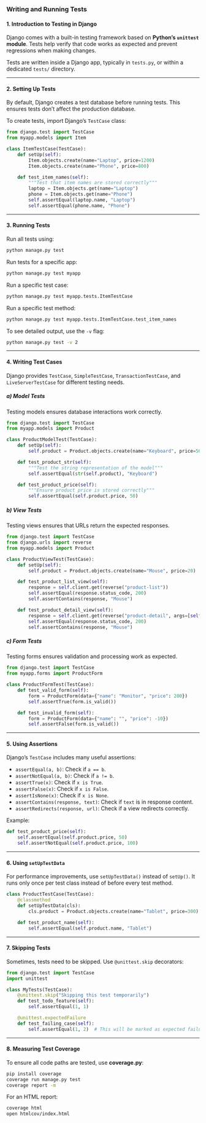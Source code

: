 ### Writing and Running Tests  

#### 1. Introduction to Testing in Django  

Django comes with a built-in testing framework based on **Python’s `unittest` module**. Tests help verify that code works as expected and prevent regressions when making changes.  

Tests are written inside a Django app, typically in `tests.py`, or within a dedicated `tests/` directory.  

---

#### 2. Setting Up Tests  

By default, Django creates a test database before running tests. This ensures tests don’t affect the production database.  

To create tests, import Django’s `TestCase` class:  

```python
from django.test import TestCase
from myapp.models import Item

class ItemTestCase(TestCase):
    def setUp(self):
        Item.objects.create(name="Laptop", price=1200)
        Item.objects.create(name="Phone", price=800)

    def test_item_names(self):
        """Test that item names are stored correctly"""
        laptop = Item.objects.get(name="Laptop")
        phone = Item.objects.get(name="Phone")
        self.assertEqual(laptop.name, "Laptop")
        self.assertEqual(phone.name, "Phone")
```

---

#### 3. Running Tests  

Run all tests using:  

```bash
python manage.py test
```

Run tests for a specific app:  

```bash
python manage.py test myapp
```

Run a specific test case:  

```bash
python manage.py test myapp.tests.ItemTestCase
```

Run a specific test method:  

```bash
python manage.py test myapp.tests.ItemTestCase.test_item_names
```

To see detailed output, use the `-v` flag:  

```bash
python manage.py test -v 2
```

---

#### 4. Writing Test Cases  

Django provides `TestCase`, `SimpleTestCase`, `TransactionTestCase`, and `LiveServerTestCase` for different testing needs.  

##### a) Model Tests  

Testing models ensures database interactions work correctly.  

```python
from django.test import TestCase
from myapp.models import Product

class ProductModelTest(TestCase):
    def setUp(self):
        self.product = Product.objects.create(name="Keyboard", price=50)

    def test_product_str(self):
        """Test the string representation of the model"""
        self.assertEqual(str(self.product), "Keyboard")

    def test_product_price(self):
        """Ensure product price is stored correctly"""
        self.assertEqual(self.product.price, 50)
```

##### b) View Tests  

Testing views ensures that URLs return the expected responses.  

```python
from django.test import TestCase
from django.urls import reverse
from myapp.models import Product

class ProductViewTest(TestCase):
    def setUp(self):
        self.product = Product.objects.create(name="Mouse", price=20)

    def test_product_list_view(self):
        response = self.client.get(reverse("product-list"))
        self.assertEqual(response.status_code, 200)
        self.assertContains(response, "Mouse")

    def test_product_detail_view(self):
        response = self.client.get(reverse("product-detail", args=[self.product.id]))
        self.assertEqual(response.status_code, 200)
        self.assertContains(response, "Mouse")
```

##### c) Form Tests  

Testing forms ensures validation and processing work as expected.  

```python
from django.test import TestCase
from myapp.forms import ProductForm

class ProductFormTest(TestCase):
    def test_valid_form(self):
        form = ProductForm(data={"name": "Monitor", "price": 200})
        self.assertTrue(form.is_valid())

    def test_invalid_form(self):
        form = ProductForm(data={"name": "", "price": -10})
        self.assertFalse(form.is_valid())
```

---

#### 5. Using Assertions  

Django’s `TestCase` includes many useful assertions:  

- `assertEqual(a, b)`: Check if `a == b`.  
- `assertNotEqual(a, b)`: Check if `a != b`.  
- `assertTrue(x)`: Check if `x is True`.  
- `assertFalse(x)`: Check if `x is False`.  
- `assertIsNone(x)`: Check if `x is None`.  
- `assertContains(response, text)`: Check if `text` is in response content.  
- `assertRedirects(response, url)`: Check if a view redirects correctly.  

Example:  

```python
def test_product_price(self):
    self.assertEqual(self.product.price, 50)
    self.assertNotEqual(self.product.price, 100)
```

---

#### 6. Using `setUpTestData`  

For performance improvements, use `setUpTestData()` instead of `setUp()`. It runs only once per test class instead of before every test method.  

```python
class ProductTestCase(TestCase):
    @classmethod
    def setUpTestData(cls):
        cls.product = Product.objects.create(name="Tablet", price=300)

    def test_product_name(self):
        self.assertEqual(self.product.name, "Tablet")
```

---

#### 7. Skipping Tests  

Sometimes, tests need to be skipped. Use `@unittest.skip` decorators:  

```python
from django.test import TestCase
import unittest

class MyTests(TestCase):
    @unittest.skip("Skipping this test temporarily")
    def test_todo_feature(self):
        self.assertEqual(1, 1)

    @unittest.expectedFailure
    def test_failing_case(self):
        self.assertEqual(1, 2)  # This will be marked as expected failure
```

---

#### 8. Measuring Test Coverage  

To ensure all code paths are tested, use **coverage.py**:  

```bash
pip install coverage
coverage run manage.py test
coverage report -m
```

For an HTML report:  

```bash
coverage html
open htmlcov/index.html
```
